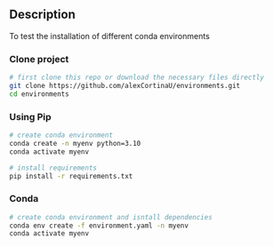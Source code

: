 ## Description

To  test the installation of different conda environments

### Clone project
```bash
# first clone this repo or download the necessary files directly
git clone https://github.com/alexCortinaU/environments.git
cd environments

```

### Using Pip
```bash
# create conda environment
conda create -n myenv python=3.10
conda activate myenv

# install requirements
pip install -r requirements.txt
```
### Conda
```bash
# create conda environment and isntall dependencies
conda env create -f environment.yaml -n myenv
conda activate myenv

```
